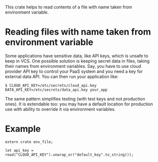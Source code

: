 This crate helps to read contents of a file with name taken from environment variable.

# Reading files with name taken from environment variable

Some applications have sensitive data, like API keys, which is unsafe to keep in VCS. One
possible solution is keeping secret data in files, taking their names from environment
variables. Say, you have to use cloud provider API key to control your PaaS system and you need
a key for external data API. You can then run your application like:

```
$ CLOUD_API_KEY=/etc/secrets/cloud_api.key DATA_API_KEY=/etc/secrets/data_api.key your_app
```

The same pattern simplifies testing (with test keys and not production ones). It is extendable
too: you may have a default location for production use with ability to override it via
environment variables.

# Example

```(rust)
extern crate env_file;

let api_key = read("CLOUD_API_KEY").unwrap_or("default_key".to_string());
```
